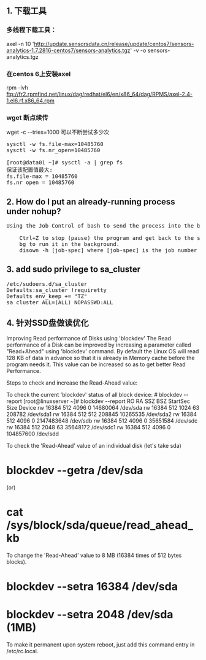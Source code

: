 ## 1. 下载工具
### 多线程下载工具：
axel -n 10 'http://update.sensorsdata.cn/release/update/centos7/sensors-analytics-1.7.2816-centos7/sensors-analytics.tgz' -v -o sensors-analytics.tgz
### 在centos 6上安装axel
rpm -ivh ftp://fr2.rpmfind.net/linux/dag/redhat/el6/en/x86_64/dag/RPMS/axel-2.4-1.el6.rf.x86_64.rpm
### wget 断点续传
wget -c --tries=1000 可以不断尝试多少次



<pre>
sysctl -w fs.file-max=10485760
sysctl -w fs.nr_open=10485760

[root@data01 ~]# sysctl -a | grep fs
保证该配置值最大:
fs.file-max = 10485760
fs.nr_open = 10485760
</pre>


## 2. How do I put an already-running process under nohup?
	
<pre>
Using the Job Control of bash to send the process into the background:

    Ctrl+Z to stop (pause) the program and get back to the shell.
    bg to run it in the background.
    disown -h [job-spec] where [job-spec] is the job number (like %1 for the first running job; find about your number with the jobs command) so that the job isn't killed when the terminal
</pre>
## 3. add sudo privilege to sa_cluster
<pre>
/etc/sudoers.d/sa_cluster
Defaults:sa_cluster !requiretty
Defaults env_keep += "TZ"
sa_cluster ALL=(ALL) NOPASSWD:ALL
</pre>

## 4. 针对SSD盘做读优化	
Improving Read performance of Disks using 'blockdev'
The Read performance of a Disk can be improved by increasing a parameter called "Read+Ahead" using 'blockdev' command. By default the Linux OS will read 128 KB of data in advance so that it is already in Memory cache before the program needs it. This value can be increased so as to get better Read Performance.

Steps to check and increase the Read-Ahead value:

To check the current 'blockdev' status of all block device:   # blockdev --report
[root@linuxserver ~]# blockdev --report
RO    RA   SSZ   BSZ   StartSec     Size    Device
rw 16384   512  4096          0   14680064  /dev/sda
rw 16384   512  1024         63     208782  /dev/sda1
rw 16384   512   512     208845   10265535  /dev/sda2
rw 16384   512  4096          0 2147483648  /dev/sdb
rw 16384   512  4096          0   35651584  /dev/sdc
rw 16384   512  2048         63   35648172  /dev/sdc1
rw 16384   512  4096          0  104857600  /dev/sdd

To check the 'Read-Ahead' value of an individual disk (let's take sda)
# blockdev --getra /dev/sda
(or)
# cat /sys/block/sda/queue/read_ahead_kb

To change the 'Read-Ahead' value to 8 MB (16384 times of 512 bytes blocks).
# blockdev --setra 16384 /dev/sda
# blockdev --setra 2048 /dev/sda  (1MB)

To make it permanent upon system reboot, just add this command entry in /etc/rc.local.

